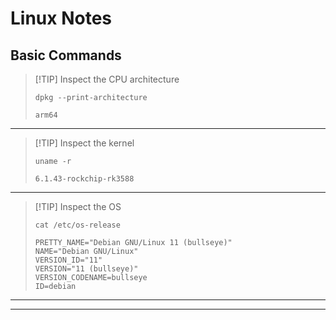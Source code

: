 # **Linux Notes**

## **Basic Commands**

> [!TIP] Inspect the CPU architecture
> ```shell
> dpkg --print-architecture
> ```
> ```arm64```
-------------------------------------------------------------------------------
> [!TIP] Inspect the kernel
> ```shell
> uname -r  
> ```
> ```6.1.43-rockchip-rk3588```
-------------------------------------------------------------------------------
> [!TIP] Inspect the OS
> ```shell
> cat /etc/os-release  
> ``` 
> ```PRETTY_NAME="Debian GNU/Linux 11 (bullseye)"```  
> ```NAME="Debian GNU/Linux"```  
> ```VERSION_ID="11"```  
> ```VERSION="11 (bullseye)"```  
> ```VERSION_CODENAME=bullseye```  
> ```ID=debian```  
-------------------------------------------------------------------------------
-------------------------------------------------------------------------------

